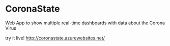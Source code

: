 # CoronaState

Web App to show multiple real-time dashboards with data about the Corona Virus

try it live! http://coronastate.azurewebsites.net/
